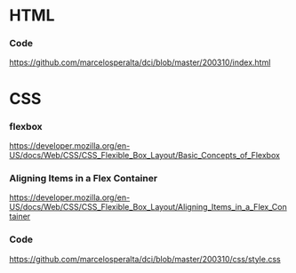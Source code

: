 # HTML

### Code

https://github.com/marcelosperalta/dci/blob/master/200310/index.html

# CSS

### flexbox

https://developer.mozilla.org/en-US/docs/Web/CSS/CSS_Flexible_Box_Layout/Basic_Concepts_of_Flexbox

### Aligning Items in a Flex Container

https://developer.mozilla.org/en-US/docs/Web/CSS/CSS_Flexible_Box_Layout/Aligning_Items_in_a_Flex_Container

### Code

https://github.com/marcelosperalta/dci/blob/master/200310/css/style.css